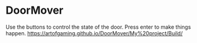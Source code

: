 # DoorMover
 
Use the buttons to control the state of the door. Press enter to make things happen.
https://artofgaming.github.io/DoorMover/My%20project/Build/
